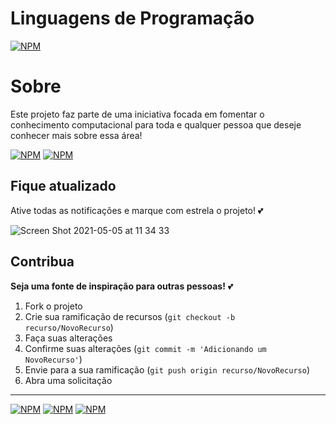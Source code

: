 # Linguagens de Programação
[![NPM](https://img.shields.io/npm/l/react)](https://github.com/cicerovsampaio/lendo-csv-em-java/blob/main/LICENSE)

# Sobre

Este projeto faz parte de uma iniciativa focada em fomentar o conhecimento computacional para toda e qualquer pessoa que deseje conhecer mais sobre essa área!

[![NPM](https://img.shields.io/badge/%F0%9F%93%8C-plano%20de%20aula-black)](https://docs.google.com/document/d/1nrfE6im6SmpIXytcs-cxr65wo6533UjlHT1lMi7wQms/edit?usp=sharing "Plano de Aula") [![NPM](https://img.shields.io/badge/%F0%9F%93%9D-apresenta%C3%A7%C3%A3o-black)](https://docs.google.com/presentation/d/1bPhPxJowzqcLjYxV1ivoi0Y7VPkQfMfHbjML3eAdFDM/edit?usp=sharing "Apresentação")

## Fique atualizado

Ative todas as notificações e marque com estrela o projeto! 💕

![Screen Shot 2021-05-05 at 11 34 33](https://user-images.githubusercontent.com/53580580/117020341-bb437c00-accc-11eb-8ed6-697b991ac091.png)

## Contribua

**Seja uma fonte de inspiração para outras pessoas!** 💕


1. Fork o projeto
2. Crie sua ramificação de recursos (`git checkout -b recurso/NovoRecurso`)
3. Faça suas alterações
4. Confirme suas alterações (`git commit -m 'Adicionando um NovoRecurso'`)
5. Envie para a sua ramificação (`git push origin recurso/NovoRecurso`)
6. Abra uma solicitação

***

[![NPM](https://img.shields.io/github/followers/cicerovsampaio?style=social)](https://github.com/cicerovsampaio/) [![NPM](https://img.shields.io/twitter/follow/cicerovsampaio?label=Followers&style=social)](https://twitter.com/cicerovsampaio) [![NPM](https://img.shields.io/twitch/status/cicerovsampaio?style=social)](https://www.twitch.tv/cicerovsampaio)

